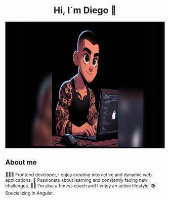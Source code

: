  <div align="center">
        <h1 align="center">Hi, I´m Diego 👋</h1>
 </div>
 <img src="https://github.com/Diegh0/Diegh0/blob/main/bannerPrincipal.jpeg?raw=true" height="400px">
 
## About me
👨🏽‍💻 Frontend developer, I enjoy creating interactive and dynamic web applications.
🌱 Passionate about learning and constantly facing new challenges.
🏋️‍♂️ I'm also a fitness coach and I enjoy an active lifestyle.
📚 Specializing in Angular.



